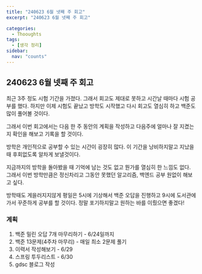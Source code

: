 ```yaml
---
title: "240623 6월 넷째 주 회고"
excerpt: "240623 6월 넷째 주 회고"

categories:
  - Thooughts
tags:
  - [생각 정리]
sidebar:
  nav: "counts"
---
```


## 240623 6월 넷째 주 회고

최근 3주 정도 시험 기간을 가졌다.
그래서 회고도 제대로 못하고 시간날 때마다 시험 공부를 했다.
하지만 이제 시험도 끝났고 방학도 시작했고 다시 회고도 열심히 하고 백준도 많이 풀어볼 것이다.

그래서 이번 회고에서는 다음 한 주 동안의 계획을 작성하고 다음주에 얼마나 잘 지켰는지 확인을 해보고 기록을 할 것이다.

방학은 개인적으로 공부할 수 있는 시간이 굉장히 많다. 이 기간을 낭비하지말고 지났을 때 후회없도록 알차게 보낼것이다.

지금까지의 방학을 돌아봤을 때 기억에 남는 것도 없고 뭔가를 열심히 한 느낌도 없다. 그래서 이번 방학만큼은 정신차리고 그동안 못했던 알고리즘, 백엔드 공부 원없이 해보고 싶다.

방학때도 게을러지지않게 평일은 5시에 기상해서 백준 오답을 진행하고 9시에 도서관에 가서 꾸준하게 공부를 할 것이다. 정말 포기하지말고 원하는 바를 이뤘으면 좋겠다!

### 계획

1. 백준 밀린 오답 7개 마무리하기 - 6/24일까지
2. 백준 13문제(4주차 마무리) - 매일 최소 2문제 풀기
3. 이력서 작성해보기 - 6/29
4. 스프링 투두리스트 - 6/30
5. gdsc 블로그 작성
